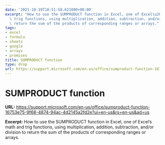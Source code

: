 ```yaml
---
date: '2021-10-19T18:51:58.621000+00:00'
excerpt: "How to use the SUMPRODUCT function in Excel, one of Excel\u2019s math and\
  \ trig functions, using multiplication, addition, subtraction, and/or division to\
  \ return the sum of the products of corresponding ranges or arrays."
tags:
- excel
- formula
- sheets
- google
- arrays
- promises
title: SUMPRODUCT function
type: drop
url: https://support.microsoft.com/en-us/office/sumproduct-function-16753e75-9f68-4874-94ac-4d2145a2fd2e?ui=en-us&rs=en-us&ad=us
---
```


# SUMPRODUCT function

**URL:** https://support.microsoft.com/en-us/office/sumproduct-function-16753e75-9f68-4874-94ac-4d2145a2fd2e?ui=en-us&rs=en-us&ad=us

**Excerpt:** How to use the SUMPRODUCT function in Excel, one of Excel’s math and trig functions, using multiplication, addition, subtraction, and/or division to return the sum of the products of corresponding ranges or arrays.
